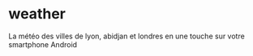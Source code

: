 # weather
La météo des villes de lyon, abidjan et londres en une touche sur votre smartphone Android
